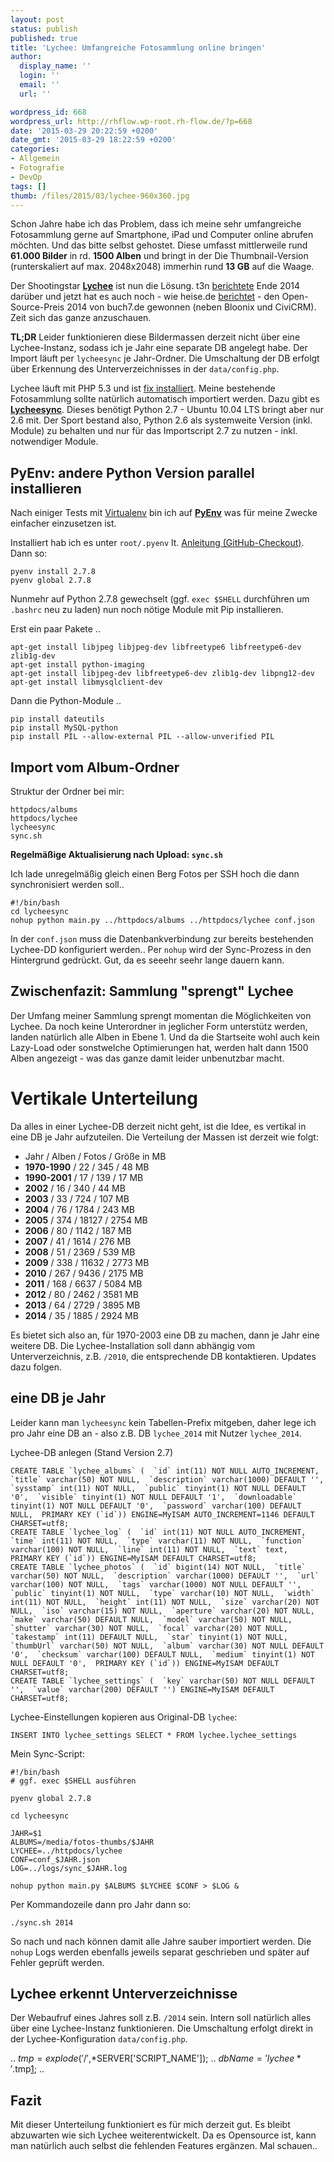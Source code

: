 ```yaml
---
layout: post
status: publish
published: true
title: 'Lychee: Umfangreiche Fotosammlung online bringen'
author:
  display_name: ''
  login: ''
  email: ''
  url: ''

wordpress_id: 668
wordpress_url: http://rhflow.wp-root.rh-flow.de/?p=668
date: '2015-03-29 20:22:59 +0200'
date_gmt: '2015-03-29 18:22:59 +0200'
categories:
- Allgemein
- Fotografie
- DevOp
tags: []
thumb: /files/2015/03/lychee-960x360.jpg
---
```


Schon Jahre habe ich das Problem, dass ich meine sehr umfangreiche Fotosammlung gerne auf Smartphone, iPad und Computer online abrufen möchten. Und das bitte selbst gehostet. Diese umfasst mittlerweile rund **61\.000 Bilder** in rd. **1500 Alben** und bringt in der Die Thumbnail-Version (runterskaliert auf max. 2048x2048) immerhin rund **13 GB** auf die Waage.

Der Shootingstar [**Lychee**][1] ist nun die Lösung. t3n [berichtete][2] Ende 2014 darüber und jetzt hat es auch noch - wie heise.de [berichtet][3] - den Open-Source-Preis 2014 von buch7.de gewonnen (neben Bloonix und CiviCRM). Zeit sich das ganze anzuschauen.

**TL;DR** Leider funktionieren diese Bildermassen derzeit nicht über eine Lychee-Instanz, sodass ich je Jahr eine separate DB angelegt habe. Der Import läuft per `lycheesync` je Jahr-Ordner. Die Umschaltung der DB erfolgt über Erkennung des Unterverzeichnisses in der `data/config.php`.

<!--more-->

Lychee läuft mit PHP 5.3 und ist [fix installiert][4]. Meine bestehende Fotosammlung sollte natürlich automatisch importiert werden. Dazu gibt es [**Lycheesync**][5]. Dieses benötigt Python 2.7 - Ubuntu 10.04 LTS bringt aber nur 2.6 mit. Der Sport bestand also, Python 2.6 als systemweite Version (inkl. Module) zu behalten und nur für das Importscript 2.7 zu nutzen - inkl. notwendiger Module.

## PyEnv: andere Python Version parallel installieren

Nach einiger Tests mit [Virtualenv][6] bin ich auf [**PyEnv**][7] was für meine Zwecke einfacher einzusetzen ist.

Installiert hab ich es unter `root/.pyenv` lt. [Anleitung (GitHub-Checkout)][8]. Dann so:

    pyenv install 2.7.8
    pyenv global 2.7.8


Nunmehr auf Python 2.7.8 gewechselt (ggf. `exec $SHELL` durchführen um `.bashrc` neu zu laden) nun noch nötige Module mit Pip installieren.

Erst ein paar Pakete ..

    apt-get install libjpeg libjpeg-dev libfreetype6 libfreetype6-dev zlib1g-dev
    apt-get install python-imaging
    apt-get install libjpeg-dev libfreetype6-dev zlib1g-dev libpng12-dev
    apt-get install libmysqlclient-dev


Dann die Python-Module ..

    pip install dateutils
    pip install MySQL-python
    pip install PIL --allow-external PIL --allow-unverified PIL


## Import vom Album-Ordner

Struktur der Ordner bei mir:

    httpdocs/albums
    httpdocs/lychee
    lycheesync
    sync.sh


**Regelmäßige Aktualisierung nach Upload: `sync.sh`**

Ich lade unregelmäßig gleich einen Berg Fotos per SSH hoch die dann synchronisiert werden soll..

    #!/bin/bash
    cd lycheesync
    nohup python main.py ../httpdocs/albums ../httpdocs/lychee conf.json


In der `conf.json` muss die Datenbankverbindung zur bereits bestehenden Lychee-DD konfiguriert werden.. Per `nohup` wird der Sync-Prozess in den Hintergrund gedrückt. Gut, da es seeehr seehr lange dauern kann.

## Zwischenfazit: Sammlung "sprengt" Lychee

Der Umfang meiner Sammlung sprengt momentan die Möglichkeiten von Lychee. Da noch keine Unterordner in jeglicher Form unterstütz werden, landen natürlich alle Alben in Ebene 1. Und da die Startseite wohl auch kein Lazy-Load oder sonstwelche Optimierungen hat, werden halt dann 1500 Alben angezeigt - was das ganze damit leider unbenutzbar macht.

# Vertikale Unterteilung

Da alles in einer Lychee-DB derzeit nicht geht, ist die Idee, es vertikal in eine DB je Jahr aufzuteilen. Die Verteilung der Massen ist derzeit wie folgt:

*   Jahr / Alben / Fotos / Größe in MB
*   **1970-1990** / 22 / 345 / 48 MB
*   **1990-2001** / 17 / 139 / 17 MB
*   **2002** / 16 / 340 / 44 MB
*   **2003** / 33 / 724 / 107 MB
*   **2004** / 76 / 1784 / 243 MB
*   **2005** / 374 / 18127 / 2754 MB
*   **2006** / 80 / 1142 / 187 MB
*   **2007** / 41 / 1614 / 276 MB
*   **2008** / 51 / 2369 / 539 MB
*   **2009** / 338 / 11632 / 2773 MB
*   **2010** / 267 / 9436 / 2175 MB
*   **2011** / 168 / 6637 / 5084 MB
*   **2012** / 80 / 2462 / 3581 MB
*   **2013** / 64 / 2729 / 3895 MB
*   **2014** / 35 / 1885 / 2924 MB

Es bietet sich also an, für 1970-2003 eine DB zu machen, dann je Jahr eine weitere DB. Die Lychee-Installation soll dann abhängig vom Unterverzeichnis, z.B. `/2010`, die entsprechende DB kontaktieren. Updates dazu folgen.

## eine DB je Jahr

Leider kann man `lycheesync` kein Tabellen-Prefix mitgeben, daher lege ich pro Jahr eine DB an - also z.B. DB `lychee_2014` mit Nutzer `lychee_2014`.

Lychee-DB anlegen (Stand Version 2.7)

    CREATE TABLE `lychee_albums` (  `id` int(11) NOT NULL AUTO_INCREMENT,  `title` varchar(50) NOT NULL,  `description` varchar(1000) DEFAULT '',  `sysstamp` int(11) NOT NULL,  `public` tinyint(1) NOT NULL DEFAULT '0',  `visible` tinyint(1) NOT NULL DEFAULT '1',  `downloadable` tinyint(1) NOT NULL DEFAULT '0',  `password` varchar(100) DEFAULT NULL,  PRIMARY KEY (`id`)) ENGINE=MyISAM AUTO_INCREMENT=1146 DEFAULT CHARSET=utf8;
    CREATE TABLE `lychee_log` (  `id` int(11) NOT NULL AUTO_INCREMENT,  `time` int(11) NOT NULL,  `type` varchar(11) NOT NULL,  `function` varchar(100) NOT NULL,  `line` int(11) NOT NULL,  `text` text,  PRIMARY KEY (`id`)) ENGINE=MyISAM DEFAULT CHARSET=utf8;
    CREATE TABLE `lychee_photos` (  `id` bigint(14) NOT NULL,  `title` varchar(50) NOT NULL,  `description` varchar(1000) DEFAULT '',  `url` varchar(100) NOT NULL,  `tags` varchar(1000) NOT NULL DEFAULT '',  `public` tinyint(1) NOT NULL,  `type` varchar(10) NOT NULL,  `width` int(11) NOT NULL,  `height` int(11) NOT NULL,  `size` varchar(20) NOT NULL,  `iso` varchar(15) NOT NULL,  `aperture` varchar(20) NOT NULL,  `make` varchar(50) DEFAULT NULL,  `model` varchar(50) NOT NULL,  `shutter` varchar(30) NOT NULL,  `focal` varchar(20) NOT NULL,  `takestamp` int(11) DEFAULT NULL,  `star` tinyint(1) NOT NULL,  `thumbUrl` varchar(50) NOT NULL,  `album` varchar(30) NOT NULL DEFAULT '0',  `checksum` varchar(100) DEFAULT NULL,  `medium` tinyint(1) NOT NULL DEFAULT '0',  PRIMARY KEY (`id`)) ENGINE=MyISAM DEFAULT CHARSET=utf8;
    CREATE TABLE `lychee_settings` (  `key` varchar(50) NOT NULL DEFAULT '',  `value` varchar(200) DEFAULT '') ENGINE=MyISAM DEFAULT CHARSET=utf8;


Lychee-Einstellungen kopieren aus Original-DB `lychee`:

    INSERT INTO lychee_settings SELECT * FROM lychee.lychee_settings


Mein Sync-Script:

    #!/bin/bash
    # ggf. exec $SHELL ausführen

    pyenv global 2.7.8

    cd lycheesync

    JAHR=$1
    ALBUMS=/media/fotos-thumbs/$JAHR
    LYCHEE=../httpdocs/lychee
    CONF=conf_$JAHR.json
    LOG=../logs/sync_$JAHR.log

    nohup python main.py $ALBUMS $LYCHEE $CONF > $LOG &


Per Kommandozeile dann pro Jahr dann so:

    ./sync.sh 2014


So nach und nach können damit alle Jahre sauber importiert werden. Die `nohup` Logs werden ebenfalls jeweils separat geschrieben und später auf Fehler geprüft werden.

## Lychee erkennt Unterverzeichnisse

Der Webaufruf eines Jahres soll z.B. `/2014` sein. Intern soll natürlich alles über eine Lychee-Instanz funktionieren. Die Umschaltung erfolgt direkt in der Lychee-Konfiguration `data/config.php`.

.. $tmp = explode('/',$*SERVER['SCRIPT_NAME']); .. $dbName = 'lychee*'.$tmp[1][1]; ..

## Fazit

Mit dieser Unterteilung funktioniert es für mich derzeit gut. Es bleibt abzuwarten wie sich Lychee weiterentwickelt. Da es Opensource ist, kann man natürlich auch selbst die fehlenden Features ergänzen. Mal schauen..

 [1]: http://lychee.electerious.com/
 [2]: http://t3n.de/news/foto-management-lychee-schick-einfach-open-source-578992/
 [3]: http://www.heise.de/open/meldung/Auszeichnungen-fuer-Open-Source-Projekte-2584459.html
 [4]: https://github.com/electerious/Lychee/blob/master/docs/Installation.md
 [5]: https://github.com/GustavePate/lycheesync
 [6]: http://docs.python-guide.org/en/latest/dev/virtualenvs/
 [7]: https://github.com/yyuu/pyenv
 [8]: https://github.com/yyuu/pyenv#basic-github-checkout
